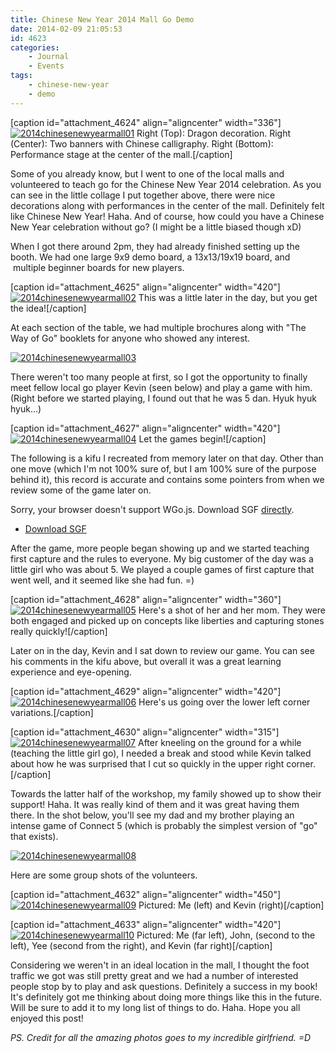 ```yaml
---
title: Chinese New Year 2014 Mall Go Demo
date: 2014-02-09 21:05:53
id: 4623
categories:
	- Journal
	- Events
tags:
	- chinese-new-year
	- demo
---
```


[caption id="attachment_4624" align="aligncenter" width="336"][![2014chinesenewyearmall01](http://www.bengozen.com/wp-content/uploads/2014/02/2014chinesenewyearmall01.jpg)](http://www.bengozen.com/wp-content/uploads/2014/02/2014chinesenewyearmall01.jpg) Right (Top): Dragon decoration. Right (Center): Two banners with Chinese calligraphy. Right (Bottom): Performance stage at the center of the mall.[/caption]

Some of you already know, but I went to one of the local malls and volunteered to teach go for the Chinese New Year 2014 celebration. As you can see in the little collage I put together above, there were nice decorations along with performances in the center of the mall. Definitely felt like Chinese New Year! Haha. And of course, how could you have a Chinese New Year celebration without go? (I might be a little biased though xD)

<!--more-->

When I got there around 2pm, they had already finished setting up the booth. We had one large 9x9 demo board, a 13x13/19x19 board, and  multiple beginner boards for new players.

[caption id="attachment_4625" align="aligncenter" width="420"][![2014chinesenewyearmall02](http://www.bengozen.com/wp-content/uploads/2014/02/2014chinesenewyearmall02.jpg)](http://www.bengozen.com/wp-content/uploads/2014/02/2014chinesenewyearmall02.jpg) This was a little later in the day, but you get the idea![/caption]

At each section of the table, we had multiple brochures along with "The Way of Go" booklets for anyone who showed any interest.

[![2014chinesenewyearmall03](http://www.bengozen.com/wp-content/uploads/2014/02/2014chinesenewyearmall03.jpg)](http://www.bengozen.com/wp-content/uploads/2014/02/2014chinesenewyearmall03.jpg)

There weren't too many people at first, so I got the opportunity to finally meet fellow local go player Kevin (seen below) and play a game with him. (Right before we started playing, I found out that he was 5 dan. Hyuk hyuk hyuk...)

[caption id="attachment_4627" align="aligncenter" width="420"][![2014chinesenewyearmall04](http://www.bengozen.com/wp-content/uploads/2014/02/2014chinesenewyearmall04.jpg)](http://www.bengozen.com/wp-content/uploads/2014/02/2014chinesenewyearmall04.jpg) Let the games begin![/caption]

The following is a kifu I recreated from memory later on that day. Other than one move (which I'm not 100% sure of, but I am 100% sure of the purpose behind it), this record is accurate and contains some pointers from when we review some of the game later on.

<article>
	<section data-wgo="/kifu/2014/2014.02.08-Lakeforest-Chinese-New-Year.sgf" data-wgo-enablewheel="false" style="width: 100%">
	  <p>Sorry, your browser doesn't support WGo.js. Download SGF <a href="/kifu/2014/2014.02.08-Lakeforest-Chinese-New-Year.sgf">directly</a>.</p>
	</section>
	<div><ul><li><a href="/kifu/2014/2014.02.08-Lakeforest-Chinese-New-Year.sgf">Download SGF</a></li></ul></div>
</article>

After the game, more people began showing up and we started teaching first capture and the rules to everyone. My big customer of the day was a little girl who was about 5\. We played a couple games of first capture that went well, and it seemed like she had fun. =)

[caption id="attachment_4628" align="aligncenter" width="360"][![2014chinesenewyearmall05](http://www.bengozen.com/wp-content/uploads/2014/02/2014chinesenewyearmall05.jpg)](http://www.bengozen.com/wp-content/uploads/2014/02/2014chinesenewyearmall05.jpg) Here's a shot of her and her mom. They were both engaged and picked up on concepts like liberties and capturing stones really quickly![/caption]

Later on in the day, Kevin and I sat down to review our game. You can see his comments in the kifu above, but overall it was a great learning experience and eye-opening.

[caption id="attachment_4629" align="aligncenter" width="420"][![2014chinesenewyearmall06](http://www.bengozen.com/wp-content/uploads/2014/02/2014chinesenewyearmall06.jpg)](http://www.bengozen.com/wp-content/uploads/2014/02/2014chinesenewyearmall06.jpg) Here's us going over the lower left corner variations.[/caption]

[caption id="attachment_4630" align="aligncenter" width="315"][![2014chinesenewyearmall07](http://www.bengozen.com/wp-content/uploads/2014/02/2014chinesenewyearmall07.jpg)](http://www.bengozen.com/wp-content/uploads/2014/02/2014chinesenewyearmall07.jpg) After kneeling on the ground for a while (teaching the little girl go), I needed a break and stood while Kevin talked about how he was surprised that I cut so quickly in the upper right corner.[/caption]

Towards the latter half of the workshop, my family showed up to show their support! Haha. It was really kind of them and it was great having them there. In the shot below, you'll see my dad and my brother playing an intense game of Connect 5 (which is probably the simplest version of "go" that exists).

[![2014chinesenewyearmall08](http://www.bengozen.com/wp-content/uploads/2014/02/2014chinesenewyearmall08.jpg)](http://www.bengozen.com/wp-content/uploads/2014/02/2014chinesenewyearmall08.jpg)

Here are some group shots of the volunteers.

[caption id="attachment_4632" align="aligncenter" width="450"][![2014chinesenewyearmall09](http://www.bengozen.com/wp-content/uploads/2014/02/2014chinesenewyearmall09.jpg)](http://www.bengozen.com/wp-content/uploads/2014/02/2014chinesenewyearmall09.jpg) Pictured: Me (left) and Kevin (right)[/caption]

[caption id="attachment_4633" align="aligncenter" width="420"][![2014chinesenewyearmall10](http://www.bengozen.com/wp-content/uploads/2014/02/2014chinesenewyearmall10.jpg)](http://www.bengozen.com/wp-content/uploads/2014/02/2014chinesenewyearmall10.jpg) Pictured: Me (far left), John, (second to the left), Yee (second from the right), and Kevin (far right)[/caption]

Considering we weren't in an ideal location in the mall, I thought the foot traffic we got was still pretty great and we had a number of interested people stop by to play and ask questions. Definitely a success in my book! It's definitely got me thinking about doing more things like this in the future. Will be sure to add it to my long list of things to do. Haha. Hope you all enjoyed this post!

_PS. Credit for all the amazing photos goes to my incredible girlfriend. =D_
